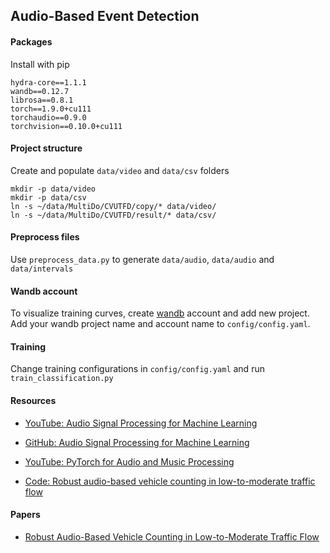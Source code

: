 ## Audio-Based Event Detection

#### Packages

Install with pip
```
hydra-core==1.1.1
wandb==0.12.7
librosa==0.8.1
torch==1.9.0+cu111
torchaudio==0.9.0
torchvision==0.10.0+cu111
```

#### Project structure

Create and populate `data/video` and `data/csv` folders
```
mkdir -p data/video
mkdir -p data/csv
ln -s ~/data/MultiDo/CVUTFD/copy/* data/video/
ln -s ~/data/MultiDo/CVUTFD/result/* data/csv/
```

#### Preprocess files

Use `preprocess_data.py` to generate `data/audio`, `data/audio` and `data/intervals` 

#### Wandb account

To visualize training curves, create [wandb](https://wandb.ai/) account and add new project. Add your wandb project name and account name to `config/config.yaml`.

#### Training

Change training configurations in `config/config.yaml` and run `train_classification.py`

#### Resources

* [YouTube: Audio Signal Processing for Machine Learning](https://www.youtube.com/playlist?list=PL-wATfeyAMNqIee7cH3q1bh4QJFAaeNv0)

* [GitHub: Audio Signal Processing for Machine Learning](https://github.com/musikalkemist/AudioSignalProcessingForML)

* [YouTube: PyTorch for Audio and Music Processing](https://www.youtube.com/playlist?list=PL-wATfeyAMNoirN4idjev6aRu8ISZYVWm)

* [Code: Robust audio-based vehicle counting in low-to-moderate traffic flow](http://cmp.felk.cvut.cz/data/audio_vc/)

#### Papers

* [Robust Audio-Based Vehicle Counting in Low-to-Moderate Traffic Flow](https://arxiv.org/pdf/2010.11716.pdf)